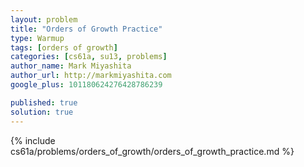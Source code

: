 ```yaml
---
layout: problem
title: "Orders of Growth Practice"
type: Warmup
tags: [orders of growth]
categories: [cs61a, su13, problems]
author_name: Mark Miyashita
author_url: http://markmiyashita.com
google_plus: 101180624276428786239

published: true
solution: true
---
```


{% include cs61a/problems/orders_of_growth/orders_of_growth_practice.md %}